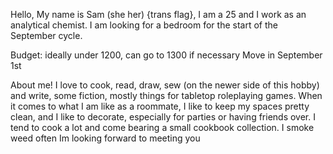 Hello,
My name is Sam (she her) {trans flag}, I am a 25 and I work as an analytical chemist.  I am looking for a bedroom for the start of the September cycle.

Budget: ideally under 1200, can go to 1300 if necessary
Move in September 1st




About me!
I love to cook, read, draw, sew (on the newer side of this hobby) and write, some fiction, mostly things for tabletop roleplaying games. When it comes to what I am like as a roommate, I like to keep my spaces pretty clean, and I like to decorate, especially for parties or having friends over. I tend to cook a lot and come bearing a small cookbook collection. I smoke weed often 
Im looking forward to meeting you 
